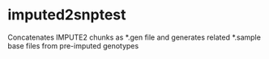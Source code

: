 # imputed2snptest
Concatenates IMPUTE2 chunks as *.gen file and generates related *.sample base files from pre-imputed genotypes
